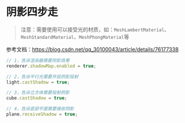 # 阴影四步走

> 注意：需要使用可以接受光的材质，如：`MeshLambertMaterial`、`MeshStandardMaterial`、`MeshPhongMaterial`等

参考文档：https://blog.csdn.net/qq_30100043/article/details/76177338

```javascript
// 1，告诉渲染器需要阴影效果
renderer.shadowMap.enabled = true;

// 2，告诉平行光需要开启阴影投射
light.castShadow = true;

// 3，告诉立方体需要投射阴影
cube.castShadow = true;

// 4，告诉底部平面需要接收阴影
plane.receiveShadow = true;
```
